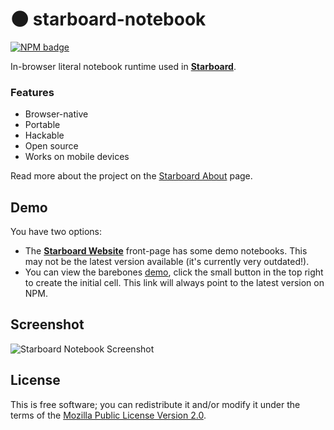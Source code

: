 # 🌑 starboard-notebook
[![NPM badge](https://img.shields.io/npm/v/starboard-notebook)](https://www.npmjs.com/package/starboard-notebook)

In-browser literal notebook runtime used in [**Starboard**](https://starboard.gg). 

### **Features**
* Browser-native
* Portable
* Hackable
* Open source
* Works on mobile devices

Read more about the project on the [Starboard About](https://starboard.gg/about) page.

## Demo
You have two options:
* The [**Starboard Website**](https://starboard.gg) front-page has some demo notebooks. This may not be the latest version available (it's currently very outdated!).
* You can view the barebones [demo](https://unpkg.com/starboard-notebook/dist/index.html), click the small button in the top right to create the initial cell. This link will always point to the latest version on NPM.

## Screenshot
![Starboard Notebook Screenshot](https://i.imgur.com/7hH8mMM.png)


## License
This is free software; you can redistribute it and/or modify it under the terms of the [Mozilla Public License Version 2.0](./LICENSE).
